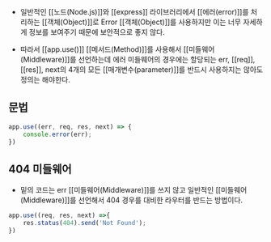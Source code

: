 - 일반적인 [[노드(Node.js)]]와 [[express]] 라이브러리에서 [[에러(error)]]를 처리하는 [[객체(Object)]]로 Error [[객체(Object)]]를 사용하지만 이는 너무 자세하게 정보를 보여주기 때문에 보안적으로 좋지 않다.

- 따라서 [[app.use()]] [[메서드(Method)]]를 사용해서 [[미들웨어(Middleware)]]를 선언하는데 에러 미들웨어의 경우에는 할당되는 err, [[req]], [[res]], next의 4개의 모든 [[매개변수(parameter)]]를 반드시 사용하지는 않아도 정의는 해야한다.


## 문법

```js
app.use((err, req, res, next) => {
	console.error(err);
})
```


## 404  미들웨어

- 밑의 코드는 err [[미들웨어(Middleware)]]를 쓰지 않고 일반적인 [[미들웨어(Middleware)]]를 선언해서 404 경우를 대비한 라우터를 반드는 방법이다.

```js
app.use((req, res, next) =>{
	res.status(404).send('Not Found');
})
```